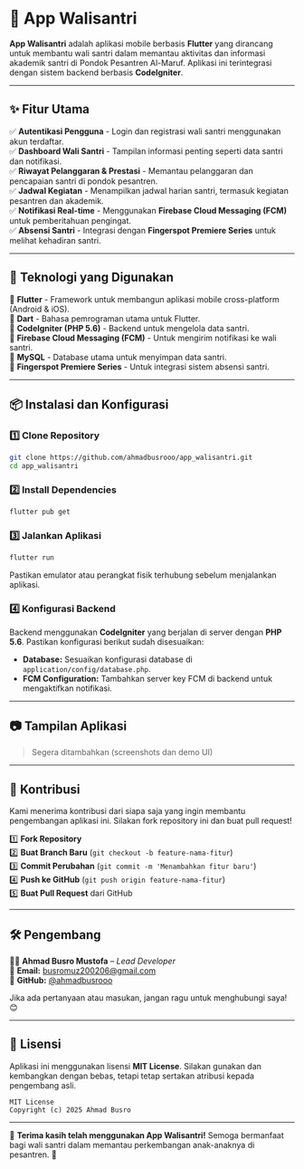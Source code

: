 # 📱 App Walisantri

**App Walisantri** adalah aplikasi mobile berbasis **Flutter** yang dirancang untuk membantu wali santri dalam memantau aktivitas dan informasi akademik santri di Pondok Pesantren Al-Maruf. Aplikasi ini terintegrasi dengan sistem backend berbasis **CodeIgniter**.

---

## ✨ Fitur Utama

✅ **Autentikasi Pengguna** - Login dan registrasi wali santri menggunakan akun terdaftar.\
✅ **Dashboard Wali Santri** - Tampilan informasi penting seperti data santri dan notifikasi.\
✅ **Riwayat Pelanggaran & Prestasi** - Memantau pelanggaran dan pencapaian santri di pondok pesantren.\
✅ **Jadwal Kegiatan** - Menampilkan jadwal harian santri, termasuk kegiatan pesantren dan akademik.\
✅ **Notifikasi Real-time** - Menggunakan **Firebase Cloud Messaging (FCM)** untuk pemberitahuan pengingat.\
✅ **Absensi Santri** - Integrasi dengan **Fingerspot Premiere Series** untuk melihat kehadiran santri.

---

## 🚀 Teknologi yang Digunakan

🔹 **Flutter** - Framework untuk membangun aplikasi mobile cross-platform (Android & iOS).\
🔹 **Dart** - Bahasa pemrograman utama untuk Flutter.\
🔹 **CodeIgniter (PHP 5.6)** - Backend untuk mengelola data santri.\
🔹 **Firebase Cloud Messaging (FCM)** - Untuk mengirim notifikasi ke wali santri.\
🔹 **MySQL** - Database utama untuk menyimpan data santri.\
🔹 **Fingerspot Premiere Series** - Untuk integrasi sistem absensi santri.

---

## 📦 Instalasi dan Konfigurasi

### 1️⃣ Clone Repository

```sh
git clone https://github.com/ahmadbusrooo/app_walisantri.git
cd app_walisantri
```

### 2️⃣ Install Dependencies

```sh
flutter pub get
```

### 3️⃣ Jalankan Aplikasi

```sh
flutter run
```

Pastikan emulator atau perangkat fisik terhubung sebelum menjalankan aplikasi.

### 4️⃣ Konfigurasi Backend

Backend menggunakan **CodeIgniter** yang berjalan di server dengan **PHP 5.6**. Pastikan konfigurasi berikut sudah disesuaikan:

- **Database:** Sesuaikan konfigurasi database di `application/config/database.php`.
- **FCM Configuration:** Tambahkan server key FCM di backend untuk mengaktifkan notifikasi.

---

## 📷 Tampilan Aplikasi

> Segera ditambahkan (screenshots dan demo UI)

---

## 🤝 Kontribusi

Kami menerima kontribusi dari siapa saja yang ingin membantu pengembangan aplikasi ini. Silakan fork repository ini dan buat pull request!

1️⃣ **Fork Repository**\
2️⃣ **Buat Branch Baru** (`git checkout -b feature-nama-fitur`)\
3️⃣ **Commit Perubahan** (`git commit -m 'Menambahkan fitur baru'`)\
4️⃣ **Push ke GitHub** (`git push origin feature-nama-fitur`)\
5️⃣ **Buat Pull Request** dari GitHub

---

## 🛠️ Pengembang

👨‍💻 **Ahmad Busro Mustofa** – *Lead Developer*\
📧 **Email:** [busromuz200206@gmail.com](mailto\:busromuz200206@gmail.com)\
🔗 **GitHub:** [@ahmadbusrooo](https://github.com/ahmadbusrooo)

Jika ada pertanyaan atau masukan, jangan ragu untuk menghubungi saya! 😊

---

## 📜 Lisensi

Aplikasi ini menggunakan lisensi **MIT License**. Silakan gunakan dan kembangkan dengan bebas, tetapi tetap sertakan atribusi kepada pengembang asli.

```plaintext
MIT License
Copyright (c) 2025 Ahmad Busro
```

---

🚀 **Terima kasih telah menggunakan App Walisantri!** Semoga bermanfaat bagi wali santri dalam memantau perkembangan anak-anaknya di pesantren. 🙏

